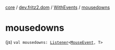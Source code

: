 [core](../../index.md) / [dev.fritz2.dom](../index.md) / [WithEvents](index.md) / [mousedowns](./mousedowns.md)

# mousedowns

(js) `val mousedowns: `[`Listener`](../-listener/index.md)`<`[`MouseEvent`](https://kotlinlang.org/api/latest/jvm/stdlib/org.w3c.dom.events/-mouse-event/index.html)`, T>`